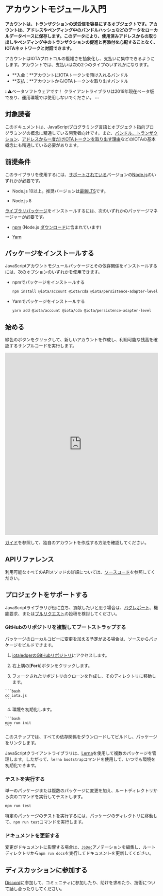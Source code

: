 # アカウントモジュール入門
<!-- # Get started with the account module -->

**アカウントは、トランザクションの送受信を容易にするオブジェクトです。アカウントは、アドレスやペンディング中のバンドルハッシュなどのデータをローカルデータベースに保存します。このデータにより、使用済みアドレスからの取り出しやペンディング中のトランザクションの促進と再添付を心配することなく、IOTAネットワークと対話できます。**
<!-- **An account is an object that makes it easier to send and receive transactions. Accounts store data such as addresses and pending bundle hashes in a local database. This data allows you to interact with an IOTA network without worrying about withdrawing from spent addresses or promoting and reattaching pending transactions.** -->

アカウントはIOTAプロトコルの複雑さを抽象化し、支払いに集中できるようにします。アカウントでは、支払いは次の2つのタイプのいずれかになります。
<!-- Accounts abstract the complexity of the IOTA protocol and allow you to focus on making payments. In accounts, a payment can be one of two types: -->

* **入金：**アカウントにIOTAトークンを預け入れるバンドル
* **支払：**アカウントからIOTAトークンを取り出すバンドル
<!-- * **Incoming payment:** A bundle that deposits IOTA tokens into an account -->
<!-- * **Outgoing payment:** A bundle that withdraws IOTA tokens from an account -->

:::warning:ベータソフトウェアです！
クライアントライブラリは2019年現在ベータ版であり、運用環境では使用しないでください。
:::
<!-- :::warning:Beta software -->
<!-- The client libraries are currently in beta and you should not use them in production environments. -->
<!-- ::: -->

## 対象読者
<!-- ## Audience -->

このドキュメントは、JavaScriptプログラミング言語とオブジェクト指向プログラミングの概念に精通している開発者向けです。また、[バンドル、トランザクション](root://dev-essentials/0.1/concepts/bundles-and-transactions.md)、[アドレスから一度だけIOTAトークンを取り出す理由](root://dev-essentials/0.1/concepts/addresses-and-signatures.md#address-reuse)などのIOTAの基本概念にも精通している必要があります。
<!-- This documentation is for developers who are familiar with the JavaScript programming language and object-oriented programming concepts. You should also be familiar with basic IOTA concepts such as [bundles, transactions](root://dev-essentials/0.1/concepts/bundles-and-transactions.md), and [why you should withdraw from addresses only once](root://dev-essentials/0.1/concepts/addresses-and-signatures.md#address-reuse). -->

## 前提条件
<!-- ## Prerequisites -->

このライブラリを使用するには、[サポートされている](https://github.com/iotaledger/iota.js/blob/next/.travis.yml#L5)バージョンの[Node.js](https://nodejs.org)のいずれかが必要です。
<!-- To use this library, you must have one of the following [supported](https://github.com/iotaledger/iota.js/blob/next/.travis.yml#L5) versions of [Node.js](https://nodejs.org): -->

- Node.js 10以上。推奨バージョンは[最新LTS](https://nodejs.org/en/download/)です。
<!-- - Node.js 10 or higher. Recommended version is [latest LTS](https://nodejs.org/en/download/). -->
- Node.js 8

[ライブラリパッケージ](https://www.npmjs.com/org/iota)をインストールするには、次のいずれかのパッケージマネージャーが必要です。
<!-- To install [library packages](https://www.npmjs.com/org/iota), you must have one of the following package managers: -->

- [npm](https://www.npmjs.com/) (Node.js [ダウンロード](https://nodejs.org/en/download/)に含まれています)
<!-- - [npm](https://www.npmjs.com/) (Included in Node.js [downloads](https://nodejs.org/en/download/)) -->
- [Yarn](https://yarnpkg.com/)

## パッケージをインストールする
<!-- ## Install the packages -->

JavaScriptアカウントモジュールパッケージとその依存関係をインストールするには、次のオプションのいずれかを使用できます。
<!-- To install the JavaScript account module packages and their dependencies, you can use one of the following options: -->

- npmでパッケージをインストールする
  <!-- - Install the packages with npm -->
    ```bash
    npm install @iota/account @iota/cda @iota/persistence-adapter-level
    ```
- Yarnでパッケージをインストールする
  <!-- - Install the packages with Yarn -->
    ```bash
    yarn add @iota/account @iota/cda @iota/persistence-adapter-level
    ```

## 始める
<!-- ## Get started -->

緑色のボタンをクリックして、新しいアカウントを作成し、利用可能な残高を確認するサンプルコードを実行します。
<!-- Click the green button to run the sample code that creates a new account and checks its available balance. -->

<iframe height="600px" width="100%" src="https://repl.it/@jake91/Create-account?lite=true" scrolling="no" frameborder="no" allowtransparency="true" allowfullscreen="true" sandbox="allow-forms allow-pointer-lock allow-popups allow-same-origin allow-scripts allow-modals"></iframe>

[ガイド](../how-to-guides/create-account.md)を参照して、独自のアカウントを作成する方法を確認してください。
<!-- [Follow our guide](../how-to-guides/create-account.md) to find out how to create your own account. -->

## APIリファレンス
<!-- ## API reference -->

利用可能なすべてのAPIメソッドの詳細については、[ソースコード](https://github.com/iotaledger/iota.js/tree/next/packages/account)を参照してください。
<!-- For details on all available API methods, see the [source code](https://github.com/iotaledger/iota.js/tree/next/packages/account). -->

## プロジェクトをサポートする
<!-- ## Support the project -->

JavaScriptライブラリが役に立ち、貢献したいと思う場合は、[バグレポート](https://github.com/iotaledger/iota.js/issues/new)、機能要求、または[プルリクエスト](https://github.com/iotaledger/iota.js/pulls/)の投稿を検討してください。
<!-- If the IOTA JavaScript client library has been useful to you and you feel like contributing, consider posting a [bug report](https://github.com/iotaledger/iota.js/issues/new), [feature request](https://github.com/iotaledger/iota.js/issues/new), or a [pull request](https://github.com/iotaledger/iota.js/pulls/). -->

### GitHubのリポジトリを複製してブートストラップする
<!-- ### Clone and bootstrap the repository on GitHub -->

パッケージのローカルコピーに変更を加える予定がある場合は、ソースからパッケージをビルドできます。
<!-- You may want to build the package from source if you plan on making changes to your local copy of it. -->

1. [iotaledgerのGitHubリポジトリ](https://github.com/iotaledger/iota.js)にアクセスします。
  <!-- 1. Go to the [iotaledger GitHub repository](https://github.com/iotaledger/iota.js) -->

2. 右上隅の[**Fork**]ボタンをクリックします。
  <!-- 2. Click the **Fork** button in the top-right corner -->

3. フォークされたリポジトリのクローンを作成し、そのディレクトリに移動します。
  <!-- 3. Clone your forked repository and change into its directory -->

    ```bash
    cd iota.js
    ```

4. 環境を初期化します。
  <!-- 4. Initialize your environment -->

    ```bash
    npm run init
    ```

このステップでは、すべての依存関係をダウンロードしてビルドし、パッケージをリンクします。
<!-- This step will download all dependencies, build them, then link the packages together. -->

JavaScriptクライアントライブラリは、[Lerna](https://lerna.js.org/)を使用して複数のパッケージを管理します。したがって、`lerna bootstrap`コマンドを使用して、いつでも環境を初期化できます。
<!-- The JavaScript client libraries use [Lerna](https://lerna.js.org/) to manage multiple packages. So, you can initialize your environment again at any point with the `lerna bootstrap` command. -->

### テストを実行する
<!-- ### Run tests -->

単一のパッケージまたは複数のパッケージに変更を加え、ルートディレクトリから次のコマンドを実行してテストします。
<!-- Make your changes on a single package or across multiple packages and test the them by running the following command from the root directory: -->

```bash
npm run test
```

特定のパッケージのテストを実行するには、パッケージのディレクトリに移動して、`npm run test`コマンドを実行します。
<!-- To run tests for a specific package, change into the package's directory and run the `npm run test` command. -->

### ドキュメントを更新する
<!-- ### Update documentation -->

変更がドキュメントに影響する場合は、[`JSDoc`](http://usejsdoc.org)アノテーションを編集し、ルートディレクトリから`npm run docs`を実行してドキュメントを更新してください。
<!-- If your changes affect the documentation, please update it by editing the [`JSDoc`](http://usejsdoc.org) annotations and running `npm run docs` from the root directory. -->

## ディスカッションに参加する
<!-- ## Join the discussion -->

[Discord](https://discord.iota.org)に参加して、コミュニティに参加したり、助けを求めたり、技術について話し合ったりしてください。
<!-- Join our [Discord](https://discord.iota.org) to get involved in the community, ask for help, or to discuss the technology. -->
